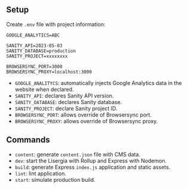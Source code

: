 ## Setup

Create `.env` file with project information:

```
GOOGLE_ANALYTICS=ABC

SANITY_API=2023-05-03
SANITY_DATABASE=production
SANITY_PROJECT=xxxxxxxx

BROWSERSYNC_PORT=3000
BROWSERSYNC_PROXY=localhost:3000
```

- `GOOGLE_ANALITYCS`: automatically injects Google Analytics data in the website when declared.
- `SANITY_API`: declares Sanity API version.
- `SANITY_DATABASE`: declares Sanity database.
- `SANITY_PROJECT`: declare Sanity project ID.
- `BROWSERSYNC_PORT`: allows override of Browsersync port.
- `BROWSERSYNC_PROXY`: allows override of Browsersync proxy.

## Commands

- `content`: generate `content.json` file with CMS data.
- `dev`: start the Lisergia with Rollup and Express with Nodemon.
- `build`: generate Express `index.js` application and static assets.
- `lint`: lint application.
- `start`: simulate production build.
